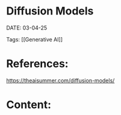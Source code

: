
# Diffusion Models


DATE:  03-04-25


Tags: [[Generative AI]]


# References:
https://theaisummer.com/diffusion-models/



# Content:





